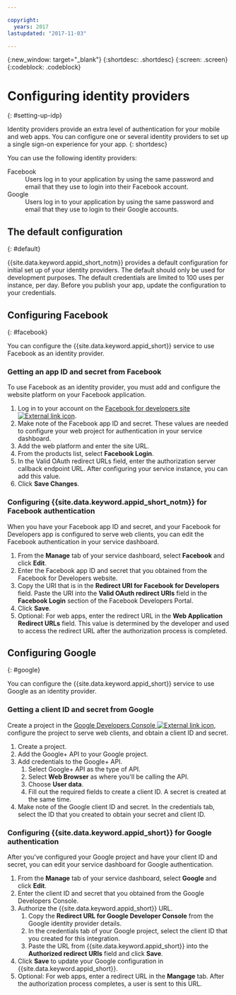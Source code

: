 ```yaml
---

copyright:
  years: 2017
lastupdated: "2017-11-03"

---
```


{:new_window: target="_blank"}
{:shortdesc: .shortdesc}
{:screen: .screen}
{:codeblock: .codeblock}

# Configuring identity providers
{: #setting-up-idp}

Identity providers provide an extra level of authentication for your mobile and web apps. You can configure one or several identity providers to set up a single sign-on experience for your app.
{: shortdesc}

You can use the following identity providers:

<dl>
  <dt> Facebook </dt>
    <dd> Users log in to your application by using the same password and email that they use to login into their Facebook account. </dd>
  <dt> Google </dt>
    <dd> Users log in to your application by using the same password and email that they use to login to their Google accounts. </dd>
</dl>



## The default configuration
{: #default}

{{site.data.keyword.appid_short_notm}} provides a default configuration for initial set up of your identity providers. The default should only be used for development purposes. The default credentials are limited to 100 uses per instance, per day. Before you publish your app, update the configuration to your credentials.



## Configuring Facebook
{: #facebook}

You can configure the {{site.data.keyword.appid_short}} service to use Facebook as an identity provider.

### Getting an app ID and secret from Facebook

To use Facebook as an identity provider, you must add and configure the website platform on your Facebook application.

1. Log in to your account on the <a href="https://developers.facebook.com/docs/apps/register" target="_blank">Facebook for developers site <img src="../../icons/launch-glyph.svg" alt="External link icon"></a>.
2. Make note of the Facebook app ID and secret. These values are needed to configure your web project for authentication in your service dashboard.
3. Add the web platform and enter the site URL.
4. From the products list, select **Facebook Login**.
5. In the Valid OAuth redirect URLs field, enter the authorization server callback endpoint URL. After configuring your service instance, you can add this value.
6. Click **Save Changes**.


### Configuring {{site.data.keyword.appid_short_notm}} for Facebook authentication

When you have your Facebook app ID and secret, and your Facebook for Developers app is configured to serve web clients, you can edit the Facebook authentication in your service dashboard.

1. From the **Manage** tab of your service dashboard, select **Facebook** and click **Edit**.
2. Enter the Facebook app ID and secret that you obtained from the Facebook for Developers website.
3. Copy the URI that is in the **Redirect URI for Facebook for Developers** field. Paste the URI into the **Valid OAuth redirect URIs** field in the **Facebook Login** section of the Facebook Developers Portal.
4. Click **Save**.
5. Optional: For web apps, enter the redirect URL in the **Web Application Redirect URLs** field. This value is determined by the developer and used to access the redirect URL after the authorization process is completed.


## Configuring Google
{: #google}

You can configure the {{site.data.keyword.appid_short}} service to use Google as an identity provider.

### Getting a client ID and secret from Google

Create a project in the <a href="https://developers.google.com/" target="_blank">Google Developers Console <img src="../../icons/launch-glyph.svg" alt="External link icon"></a>, configure the project to serve web clients, and obtain a client ID and secret.

1. Create a project.
2. Add the Google+ API to your Google project.
3. Add credentials to the Google+ API.
    1. Select Google+ API as the type of API.
    2. Select **Web Browser** as where you'll be calling the API.
    3. Choose **User data**.
    4. Fill out the required fields to create a client ID. A secret is created at the same time.
4. Make note of the Google client ID and secret. In the credentials tab, select the ID that you created to obtain your secret and client ID.

### Configuring {{site.data.keyword.appid_short}} for Google authentication

After you've configured your Google project and have your client ID and secret, you can edit your service dashboard for Google authentication.

1. From the **Manage** tab of your service dashboard, select **Google** and click **Edit**.
2. Enter the client ID and secret that you obtained from the Google Developers Console.
3. Authorize the {{site.data.keyword.appid_short}} URL.
    1. Copy the **Redirect URL for Google Developer Console** from the Google identity provider details.
    2. In the credentials tab of your Google project, select the client ID that you created for this integration.
    3. Paste the URL from {{site.data.keyword.appid_short}} into the **Authorized redirect URIs** field and click **Save**.
4. Click **Save** to update your Google configuration in {{site.data.keyword.appid_short}}.
5. Optional: For web apps, enter a redirect URL in the **Mangage** tab. After the authorization process completes, a user is sent to this URL.
